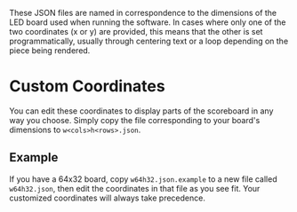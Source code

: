 These JSON files are named in correspondence to the dimensions of the LED board used when running the software. In cases where only one of the two coordinates (x or y) are provided, this means that the other is set programmatically, usually through centering text or a loop depending on the piece being rendered.

# Custom Coordinates

You can edit these coordinates to display parts of the scoreboard in any way you choose. Simply copy the file corresponding to your board's dimensions to `w<cols>h<rows>.json`.

## Example
If you have a 64x32 board, copy `w64h32.json.example` to a new file called `w64h32.json`, then edit the coordinates in that file as you see fit. Your customized coordinates will always take precedence.
